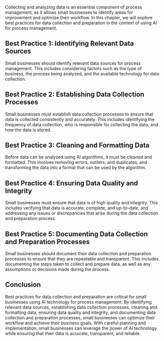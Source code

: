 

Collecting and analyzing data is an essential component of process management, as it allows small businesses to identify areas for improvement and optimize their workflow. In this chapter, we will explore best practices for data collection and preparation in the context of using AI for process management.

Best Practice 1: Identifying Relevant Data Sources
--------------------------------------------------

Small businesses should identify relevant data sources for process management. This includes considering factors such as the type of business, the process being analyzed, and the available technology for data collection.

Best Practice 2: Establishing Data Collection Processes
-------------------------------------------------------

Small businesses must establish data collection processes to ensure that data is collected consistently and accurately. This includes identifying the frequency of data collection, who is responsible for collecting the data, and how the data is stored.

Best Practice 3: Cleaning and Formatting Data
---------------------------------------------

Before data can be analyzed using AI algorithms, it must be cleaned and formatted. This involves removing errors, outliers, and duplicates, and transforming the data into a format that can be used by the algorithm.

Best Practice 4: Ensuring Data Quality and Integrity
----------------------------------------------------

Small businesses must ensure that data is of high quality and integrity. This includes verifying that data is accurate, complete, and up-to-date, and addressing any issues or discrepancies that arise during the data collection and preparation process.

Best Practice 5: Documenting Data Collection and Preparation Processes
----------------------------------------------------------------------

Small businesses should document their data collection and preparation processes to ensure that they are repeatable and transparent. This includes documenting the steps taken to collect and prepare data, as well as any assumptions or decisions made during the process.

Conclusion
----------

Best practices for data collection and preparation are critical for small businesses using AI technology for process management. By identifying relevant data sources, establishing data collection processes, cleaning and formatting data, ensuring data quality and integrity, and documenting data collection and preparation processes, small businesses can optimize their workflow and achieve their business goals. With careful planning and implementation, small businesses can leverage the power of AI technology while ensuring that their data is accurate, transparent, and reliable.
